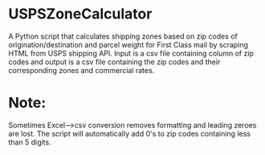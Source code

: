 # USPSZoneCalculator
A Python script that calculates shipping zones based on zip codes of origination/destination and parcel weight for First Class mail by scraping HTML from USPS shipping API. Input is a csv file containing column of zip codes and output is a csv file containing the zip codes and their corresponding zones and commercial rates.
# Note: 
Sometimes Excel-->csv conversion removes formatting and leading zeroes are lost. The script will automatically add 0's to zip codes containing less than 5 digits. 
